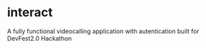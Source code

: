 # interact

A fully functional videocalling application with autentication built for DevFest2.0 Hackathon

